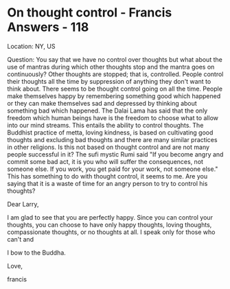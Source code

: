 # On thought control - Francis Answers - 118




Location: NY, US&nbsp;






Question: You say that we have no control over thoughts but what about the use of mantras during which other thoughts stop and the mantra goes on continuously? Other thoughts are stopped; that is, controlled. People control their thoughts all the time by suppression of anything they don't want to think about. There seems to be thought control going on all the time. People make themselves happy by remembering something good which happened or they can make themselves sad and depressed by thinking about something bad which happened. The Dalai Lama has said that the only freedom which human beings have is the freedom to choose what to allow into our mind streams. This entails the ability to control thoughts. The Buddhist practice of metta, loving kindness, is based on cultivating good thoughts and excluding bad thoughts and there are many similar practices in other religions. Is this not based on thought control and are not many people successful in it? The sufi mystic Rumi said &quot;If you become angry and commit some bad act, it is you who will suffer the consequences, not someone else. If you work, you get paid for your work, not someone else.&quot; This has something to do with thought control, it seems to me. Are you saying that it is a waste of time for an angry person to try to control his thoughts?





  







Dear Larry,





  







I am glad to see that you are perfectly happy. Since you can control your thoughts, you can choose to have only happy thoughts, loving thoughts, compassionate thoughts, or no thoughts at all. I speak only for those who can't and





I bow to the Buddha.





Love,





francis






